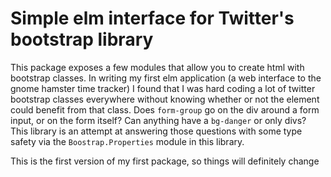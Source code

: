 Simple elm interface for Twitter's bootstrap library
===

This package exposes a few modules that allow you to create html with bootstrap
classes. In writing my first elm application (a web interface to the gnome
hamster time tracker) I found that I was hard coding a lot of twitter bootstrap
classes everywhere without knowing whether or not the element could benefit from
that class. Does `form-group` go on the div around a form input, or on the form
itself? Can anything have a `bg-danger` or only divs? This library is an attempt
at answering those questions with some type safety via the `Boostrap.Properties`
module in this library.

This is the first version of my first package, so things will
definitely change

